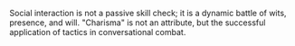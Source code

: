 Social interaction is not a passive skill check; it is a dynamic battle of wits, presence, and will. "Charisma" is not an attribute, but the successful application of tactics in conversational combat.